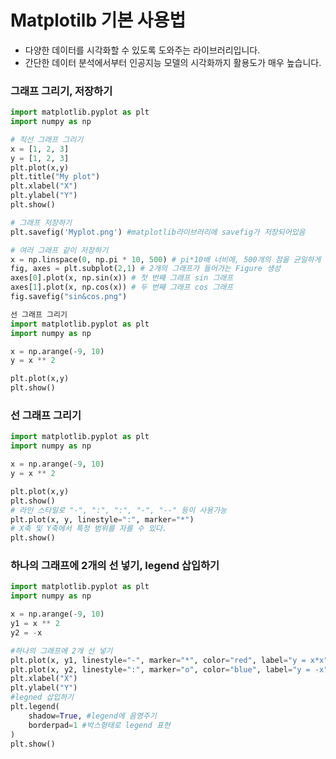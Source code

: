 # Matplotilb 기본 사용법

- 다양한 데이터를 시각화할 수 있도록 도와주는 라이브러리입니다.
- 간단한 데이터 분석에서부터 인공지능 모델의 시각화까지 활용도가 매우 높습니다.

### 그래프 그리기, 저장하기

``` python
import matplotlib.pyplot as plt
import numpy as np

# 직선 그래프 그리기
x = [1, 2, 3]
y = [1, 2, 3]
plt.plot(x,y)
plt.title("My plot")
plt.xlabel("X")
plt.ylabel("Y")
plt.show()

# 그래프 저장하기
plt.savefig('Myplot.png') #matplotlib라이브러리에 savefig가 저장되어있음

# 여러 그래프 같이 저장하기
x = np.linspace(0, np.pi * 10, 500) # pi*10배 너비에, 500개의 점을 균일하게 찍기
fig, axes = plt.subplot(2,1) # 2개의 그래프가 들어가는 Figure 생성
axes[0].plot(x, np.sin(x)) # 첫 번째 그래프 sin 그래프
axes[1].plot(x, np.cos(x)) # 두 번째 그래프 cos 그래프
fig.savefig("sin&cos.png")

선 그래프 그리기
import matplotlib.pyplot as plt
import numpy as np

x = np.arange(-9, 10)
y = x ** 2

plt.plot(x,y)
plt.show()
```



### 선 그래프 그리기

``` python
import matplotlib.pyplot as plt
import numpy as np

x = np.arange(-9, 10)
y = x ** 2

plt.plot(x,y)
plt.show()
# 라인 스타일로 "-", ":", ":", "-", "--" 등이 사용가능
plt.plot(x, y, linestyle=":", marker="*")
# X축 및 Y축에서 특정 범위를 자를 수 있다.
plt.show()
```



### 하나의 그래프에 2개의 선 넣기, legend 삽입하기

``` python
import matplotlib.pyplot as plt
import numpy as np

x = np.arange(-9, 10)
y1 = x ** 2
y2 = -x

#하나의 그래프에 2개 선 넣기
plt.plot(x, y1, linestyle="-", marker="*", color="red", label="y = x*x")
plt.plot(x, y2, linestyle=":", marker="o", color="blue", label="y = -x")
plt.xlabel("X")
plt.ylabel("Y")
#legned 삽입하기
plt.legend(
	shadow=True, #legend에 음영주기
	borderpad=1 #박스형태로 legend 표현
)
plt.show()
```



